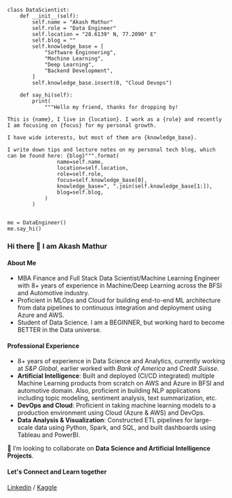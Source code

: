```
class DataScientist:
    def __init__(self):
        self.name = "Akash Mathur"
        self.role = "Data Engineer"
        self.location = "28.6139° N, 77.2090° E"
        self.blog = ""
        self.knowledge_base = [
            "Software Enginnering",
            "Machine Learning",
            "Deep Learning",
            "Backend Development",
        ]
        self.knowledge_base.insert(0, "Cloud Devops")

    def say_hi(self):
        print(
            """Hello my friend, thanks for dropping by!

This is {name}, I live in {location}. I work as a {role} and recently I am focusing on {focus} for my personal growth.

I have wide interests, but most of them are {knowledge_base}.

I write down tips and lecture notes on my personal tech blog, which can be found here: {blog}""".format(
                name=self.name,
                location=self.location,
                role=self.role,
                focus=self.knowledge_base[0],
                knowledge_base=", ".join(self.knowledge_base[1:]),
                blog=self.blog,
            )
        )


me = DataEngineer()
me.say_hi()
```

### Hi there 👋 I am Akash Mathur

#### About Me 
- MBA Finance and Full Stack Data Scientist/Machine Learning Engineer with 8+ years of experience in Machine/Deep Learning across the BFSI and Automotive industry.
- Proficient in MLOps and Cloud for building end-to-end ML architecture from data pipelines to continuous integration and deployment using Azure and AWS. 
- Student of Data Science. I am a BEGINNER, but working hard to become BETTER in the Data universe.

#### Professional Experience
-	8+ years of experience in Data Science and Analytics, currently working at *S&P Global*, earlier worked with *Bank of America* and *Credit Suisse*.
-	**Artificial Intelligence**: Built and deployed (CI/CD integrated) multiple Machine Learning products from scratch on AWS and Azure in BFSI and automotive domain. Also, proficient in building NLP applications including topic modeling, sentiment analysis, text summarization, etc.
-	**DevOps and Cloud**: Proficient in taking machine learning models to a production environment using Cloud (Azure & AWS) and DevOps.
-	**Data Analysis & Visualization**: Constructed ETL pipelines for large-scale data using Python, Spark, and SQL, and built dashboards using Tableau and PowerBI.

🤝 I’m looking to collaborate on **Data Science and Artificial Intelligence Projects**.

#### Let's Connect and Learn together

[Linkedin](https://www.linkedin.com/in/akashmathur22/) /
[Kaggle](https://www.kaggle.com/akashmathur2212)

<!--
**akashmathur-2212/akashmathur-2212** is a ✨ _special_ ✨ repository because its `README.md` (this file) appears on your GitHub profile.
